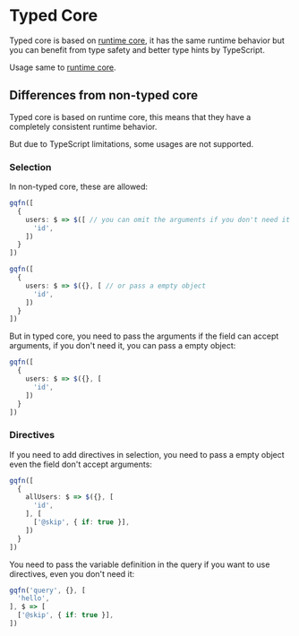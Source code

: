 # Typed Core

Typed core is based on [runtime core](./runtime-core), it has the same runtime behavior but you can benefit from type safety and better type hints by TypeScript.

Usage same to [runtime core](./runtime-core).

## Differences from non-typed core

Typed core is based on runtime core, this means that they have a completely consistent runtime behavior.

But due to TypeScript limitations, some usages are not supported.

### Selection

In non-typed core, these are allowed:

```ts
gqfn([
  {
    users: $ => $([ // you can omit the arguments if you don't need it
      'id',
    ])
  }
])

gqfn([
  {
    users: $ => $({}, [ // or pass a empty object
      'id',
    ])
  }
])
```

But in typed core, you need to pass the arguments if the field can accept arguments, if you don't need it, you can pass a empty object:

```ts
gqfn([
  {
    users: $ => $({}, [
      'id',
    ])
  }
])
```


### Directives

If you need to add directives in selection, you need to pass a empty object even the field don't accept arguments:

```ts
gqfn([
  {
    allUsers: $ => $({}, [
      'id',
    ], [
      ['@skip', { if: true }],
    ])
  }
])
```

You need to pass the variable definition in the query if you want to use directives, even you don't need it:

```ts
gqfn('query', {}, [
  'hello',
], $ => [
  ['@skip', { if: true }],
])
```
